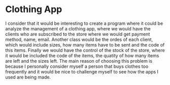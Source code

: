 # Clothing App
I consider that it would be interesting to create a program where it could be analyze the management of a clothing app, where we would have the clients who are subscribed to the store where we would get payment method, name, email. Another class would be the ordes of each client, which would include sizes, how many items have to be sent and the code of this items. Finally we would have the control of the stock of the store, where it would be included the code of the items, the quatity of how many items are left and the sizes left.
The main reason of choosing this problem is because I personally consider myself a person that buys clothes too frequently and it would be nice to challenge myself to see how the apps I used are being made.
